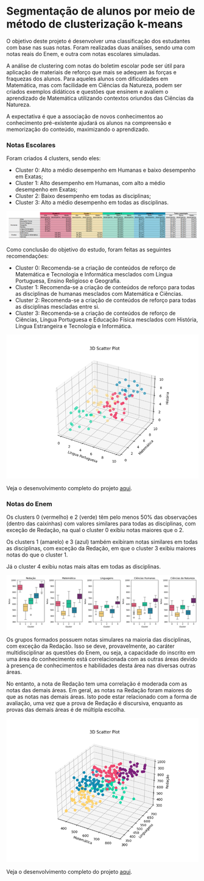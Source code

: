 # Segmentação de alunos por meio de método de clusterização k-means

O objetivo deste projeto é desenvolver uma classificação dos estudantes com base nas suas notas. Foram realizadas duas análises, sendo uma com notas reais do Enem, e outra com notas escolares simuladas.

A análise de clustering com notas do boletim escolar pode ser útil para aplicação de materiais de reforço que mais se adequem às forças e fraquezas dos alunos. Para aqueles alunos com dificuldades em Matemática, mas com facilidade em Ciências da Natureza, podem ser criados exemplos didáticos e questões que ensinem e avaliem o aprendizado de Matemática utilizando contextos oriundos das Ciências da Natureza.

A expectativa é que a associação de novos conhecimentos ao conhecimento pré-existente ajudará os alunos na compreensão e memorização do conteúdo, maximizando o aprendizado.

### Notas Escolares
Foram criados 4 clusters, sendo eles:

*  Cluster 0: Alto a médio desempenho em Humanas e baixo desempenho em Exatas;
*  Cluster 1: Alto desempenho em Humanas, com alto a médio desempenho em Exatas;
*  Cluster 2: Baixo desempenho em todas as disciplinas;
*  Cluster 3: Alto a médio desempenho em todas as disciplinas.

<img src='https://raw.githubusercontent.com/Lud-lud/clustering_analysis/refs/heads/main/clusters_escola.png'/>

Como conclusão do objetivo do estudo, foram feitas as seguintes recomendações:

*  Cluster 0: Recomenda-se a criação de conteúdos de reforço de Matemática e Tecnologia e Informática mesclados com Língua Portuguesa, Ensino Religioso e Geografia.
*  Cluster 1: Recomenda-se a criação de conteúdos de reforço para todas as disciplinas de humanas mesclados com Matemática e Ciências.
*  Cluster 2: Recomenda-se a criação de conteúdos de reforço para todas as disciplinas mescladas entre si.
*  Cluster 3: Recomenda-se a criação de conteúdos de reforço de Ciências, Língua Portuguesa e Educação Física mesclados com História, Língua Estrangeira e Tecnologia e Informática.

<img src='https://raw.githubusercontent.com/Lud-lud/clustering_analysis/refs/heads/main/3d_scatterplot_escola.png'/>

Veja o desenvolvimento completo do projeto [aqui](https://github.com/Lud-lud/clustering_analysis/blob/main/analise_clustering_notas_escolares.ipynb).

### Notas do Enem

Os clusters 0 (vermelho) e 2 (verde) têm pelo menos 50% das observações (dentro das caixinhas) com valores similares para todas as disciplinas, com exceção de Redação, na qual o cluster 0 exibiu notas maiores que o 2.

Os clusters 1 (amarelo) e 3 (azul) também exibiram notas similares em todas as disciplinas, com exceção da Redação, em que o cluster 3 exibiu maiores notas do que o cluster 1.

Já o cluster 4 exibiu notas mais altas em todas as disciplinas.

<img src='https://raw.githubusercontent.com/Lud-lud/clustering_analysis/refs/heads/main/boxplot_clusters_enem.png'/>

Os grupos formados possuem notas simulares na maioria das disciplinas, com exceção da Redação. Isso se deve, provavelmente, ao caráter multidisciplinar as questões do Enem, ou seja, a capacidade do inscrito em uma área do conhecimento está correlacionada com as outras áreas devido à presença de conhecimentos e habilidades desta área nas diversas outras áreas.

No entanto, a  nota de Redação tem uma correlação é moderada com as notas das demais áreas. Em geral, as notas na Redação foram maiores do que as notas nas demais áreas. Isto pode estar relacionado com a forma de avaliação, uma vez que a prova de Redação é discursiva, enquanto as provas das demais áreas é de múltipla escolha.

<img src='https://raw.githubusercontent.com/Lud-lud/clustering_analysis/refs/heads/main/3d_scatterplot_clusters_enem.png'/>

Veja o desenvolvimento completo do projeto [aqui](https://github.com/Lud-lud/clustering_analysis/blob/main/analise_clustering_notas_enem.ipynb).

